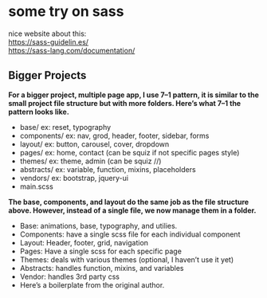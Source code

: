 # some try on sass

nice website about this: <br/>
https://sass-guidelin.es/ <br/>
https://sass-lang.com/documentation/

## Bigger Projects
**For a bigger project, multiple page app, I use 7–1 pattern, it is similar to the small project file structure but with more folders. Here’s what 7–1 the pattern looks like.**
<br/>
- base/         ex: reset, typography
- components/   ex: nav, grod, header, footer, sidebar, forms
- layout/       ex: button, carousel, cover, dropdown
- pages/        ex: home, contact (can be squiz if not specific pages style)
- themes/       ex: theme, admin (can be squiz //)
- abstracts/    ex: variable, function, mixins, placeholders
- vendors/      ex: bootstrap, jquery-ui
- main.scss

**The base, components, and layout do the same job as the file structure above. However, instead of a single file, we now manage them in a folder.**
<br/>
- Base: animations, base, typography, and utilies.
- Components: have a single scss file for each individual component
- Layout: Header, footer, grid, navigation
- Pages: Have a single scss for each specific page
- Themes: deals with various themes (optional, I haven’t use it yet)
- Abstracts: handles function, mixins, and variables
- Vendor: handles 3rd party css
- Here’s a boilerplate from the original author.

